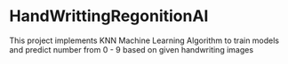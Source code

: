# HandWrittingRegonitionAI
This project implements KNN Machine Learning Algorithm to train models and predict number from 0 - 9 based on given handwriting images


